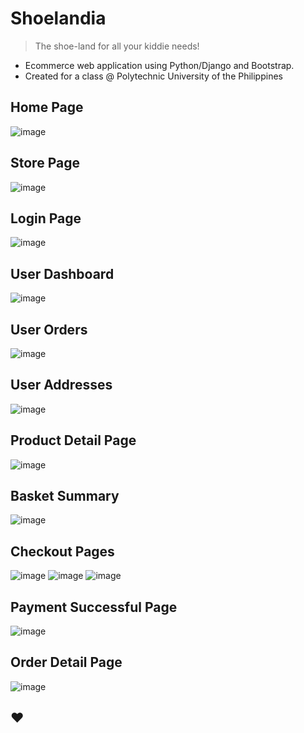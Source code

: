 # Shoelandia
> The shoe-land for all your kiddie needs!
- Ecommerce web application using Python/Django and Bootstrap. 
- Created for a class @ Polytechnic University of the Philippines

## Home Page
![image](https://user-images.githubusercontent.com/77330196/185747019-751c2387-c12c-4b2b-afd6-067cf4ece716.png)

## Store Page
![image](https://user-images.githubusercontent.com/77330196/185747054-27dd35c2-4ac6-4d07-8d48-16a1f0825eae.png)

## Login Page
![image](https://user-images.githubusercontent.com/77330196/185747066-7ffb21f2-8f6b-400b-b96e-ff089ecbebf8.png)

## User Dashboard
![image](https://user-images.githubusercontent.com/77330196/185747093-93a31578-c4ba-421f-bb63-91b1b2e0c2c4.png)

## User Orders
![image](https://user-images.githubusercontent.com/77330196/185747104-eebdf5e5-8998-4cf3-9eb2-96230c1bf05f.png)

## User Addresses
![image](https://user-images.githubusercontent.com/77330196/185747116-d5862317-e745-45c6-abb2-8e589be802be.png)

## Product Detail Page
![image](https://user-images.githubusercontent.com/77330196/185747169-a4ffc256-8042-43bc-b8c6-8fb8ba6dfce7.png)

## Basket Summary
![image](https://user-images.githubusercontent.com/77330196/185747177-17e1360b-7e82-49a9-b8b2-8771477c7321.png)

## Checkout Pages
![image](https://user-images.githubusercontent.com/77330196/185747190-1c93300c-f770-4f79-9304-1e83564b634e.png)
![image](https://user-images.githubusercontent.com/77330196/185747197-db017541-48b3-47eb-807a-5bbb62dd07df.png)
![image](https://user-images.githubusercontent.com/77330196/185747213-f9b4786c-ab2d-43e6-9048-8ba4e363a453.png)

## Payment Successful Page
![image](https://user-images.githubusercontent.com/77330196/185747331-9c3d2a81-6995-4909-9c71-db09173fa044.png)

## Order Detail Page
![image](https://user-images.githubusercontent.com/77330196/185747343-bf8ece93-96d6-4bbd-8fe6-45c3358abc13.png)


## :heart:
